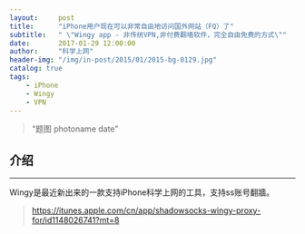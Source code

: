 ```yaml
---
layout:     post
title:      "iPhone用户现在可以非常自由地访问国外网站（FQ）了"
subtitle:   " \"Wingy app - 非传统VPN,非付费翻墙软件，完全自由免费的方式\""
date:       2017-01-29 12:00:00
author:     "科学上网"
header-img: "/img/in-post/2015/01/2015-bg-0129.jpg"
catalog: true
tags:
    - iPhone
    - Wingy
    - VPN
---
```


> “题图 photoname date”

## 介绍

- - -
Wingy是最近新出来的一款支持iPhone科学上网的工具，支持ss账号翻牆。

>https://itunes.apple.com/cn/app/shadowsocks-wingy-proxy-for/id1148026741?mt=8


